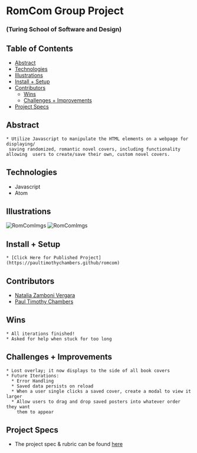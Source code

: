 # RomCom Group Project

### (Turing School of Software and Design)

## Table of Contents

  - [Abstract](#abstract)
  - [Technologies](#technologies)
  - [Illustrations](#illustrations)
  - [Install + Setup](#set-up)
  - [Contributors](#contributors)
	- [Wins](#wins)
	- [Challenges + Improvements](#challenges-+-Improvements)
  - [Project Specs](#project-specs)

## Abstract

	* Utilize Javascript to manipulate the HTML elements on a webpage for displaying/
     saving randomized, romantic novel covers, including functionality allowing  users to create/save their own, custom novel covers.

## Technologies

  * Javascript
  * Atom

## Illustrations

  ![RomComImgs](https://i.imgur.com/ee2uGdT.png)
  ![RomComImgs](https://i.imgur.com/7CCZ5Jv.png)

## Install + Setup

	* [Click Here for Published Project](https://paultimothychambers.github/romcom)

## Contributors

  * [Natalia Zamboni Vergara](https://github.com/nzambonivergara)
  * [Paul Timothy Chambers](https://github.com/PaulTimothyChambers)

## Wins

	* All iterations finished!
	* Asked for help when stuck for too long

## Challenges + Improvements

	* Lost overlay; it now displays to the side of all book covers
	* Future Iterations:
      * Error Handling
      * Saved data persists on reload
      * When a user single clicks a saved cover, create a modal to view it larger
      * Allow users to drag and drop saved posters into whatever order they want  
        them to appear

## Project Specs

  * The project spec & rubric can be found [here](https://frontend.turing.edu/projects/module-1/romcom-pair.html)
